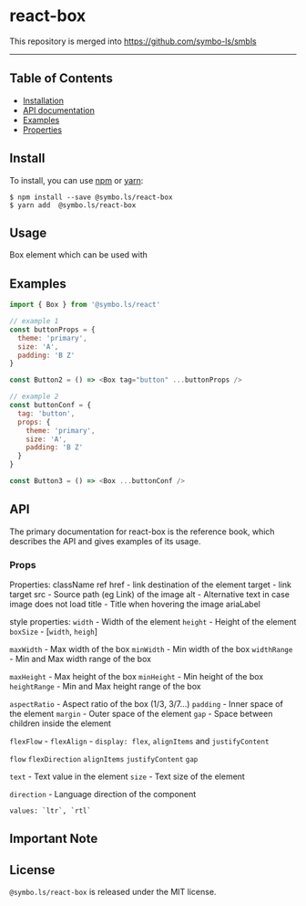 # react-box

This repository is merged into https://github.com/symbo-ls/smbls

---


## Table of Contents

* [Installation](#installation)
* [API documentation](#api-documentation)
* [Examples](#examples)
* [Properties](#props)

<!-- ## Browsers support -->

<!-- | [<img src="https://raw.githubusercontent.com/alrra/browser-logos/master/src/edge/edge_48x48.png" alt="IE / Edge" width="24px" height="24px" />](http://godban.github.io/browsers-support-badges/)</br>IE / Edge | [<img src="https://raw.githubusercontent.com/alrra/browser-logos/master/src/firefox/firefox_48x48.png" alt="Firefox" width="24px" height="24px" />](http://godban.github.io/browsers-support-badges/)</br>Firefox | [<img src="https://raw.githubusercontent.com/alrra/browser-logos/master/src/chrome/chrome_48x48.png" alt="Chrome" width="24px" height="24px" />](http://godban.github.io/browsers-support-badges/)</br>Chrome | [<img src="https://raw.githubusercontent.com/alrra/browser-logos/master/src/safari/safari_48x48.png" alt="Safari" width="24px" height="24px" />](http://godban.github.io/browsers-support-badges/)</br>Safari | [<img src="https://raw.githubusercontent.com/alrra/browser-logos/master/src/opera/opera_48x48.png" alt="Opera" width="24px" height="24px" />](http://godban.github.io/browsers-support-badges/)</br>Opera |
| --------- | --------- | --------- | --------- | --------- |
| IE 8 + ✔ | Firefox 31.0+ ✔ | Chrome 31.0+ ✔ | Safari 7.0+ ✔ | Opera 30.0+ ✔ | -->


## Install

To install, you can use [npm](https://npmjs.org/) or [yarn](https://yarnpkg.com):

    $ npm install --save @symbo.ls/react-box
    $ yarn add  @symbo.ls/react-box


## Usage

Box element which can be used with


## Examples
```javascript
import { Box } from '@symbo.ls/react'

// example 1
const buttonProps = {
  theme: 'primary',
  size: 'A',
  padding: 'B Z'
}

const Button2 = () => <Box tag="button" ...buttonProps />

// example 2
const buttonConf = {
  tag: 'button',
  props: {
    theme: 'primary',
    size: 'A',
    padding: 'B Z'
  }
}

const Button3 = () => <Box ...buttonConf />
```

## API
The primary documentation for react-box is the reference book, which describes the API and gives examples of its usage.

### Props

Properties:
 className
 ref 
 href - link destination of the element
 target - link target
 src - Source path (eg Link) of the image
 alt - Alternative text in case image does not load
 title - Title when hovering the image
 ariaLabel


style properties:
`width` - Width of the element
`height` - Height of the element
`boxSize` - [`width`, `heigh`]

`maxWidth` - Max width of the box
`minWidth` - Min width of the box
`widthRange` - Min and Max width range of the box

`maxHeight` - Max height of the box
`minHeight` - Min height of the box
`heightRange` - Min and Max height range of the box

`aspectRatio` - Aspect ratio of the box (1/3, 3/7…)
`padding` - Inner space of the element
`margin` - Outer space of the element
`gap` - Space between children inside the element

`flexFlow` - 
`flexAlign` - `display: flex`, `alignItems` and `justifyContent`

`flow`
`flexDirection`
`alignItems`
`justifyContent`
`gap`

`text` - Text value in the element
`size` - Text size of the element

`direction` - Language direction of the component

    values: `ltr`, `rtl`
## Important Note



## License

`@symbo.ls/react-box` is released under the MIT license.

